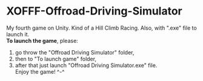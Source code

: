# XOFFF-Offroad-Driving-Simulator
My fourth game on Unity. Kind of a Hill Climb Racing. Also, with ".exe" file to launch it. </br>
**To launch the game**, please: </br>
1. go throw the "Offroad Driving Simulator" folder, 
2. then to "To launch game" folder,
3. after that just launch "Offroad Driving Simulator.exe" file. </br>
Enjoy the game! ^-^
